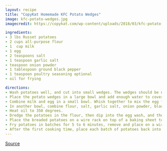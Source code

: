 ```yaml
---
layout: recipe
title: "CopyKat Homemade KFC Potato Wedges"
image: kfc-potato-wedges.jpg
imagecredit: https://copykat.com/wp-content/uploads/2018/03/kfc-potato-wedges-copycat-recipe.jpg

ingredients:
- 3 lbs Russet potatoes
- 2 cups all-purpose flour
- 1  cup milk
- 1 egg
- 2 teaspoons salt
- 1 teaspoon garlic salt
- teaspoon onion powder
- 1 tablespoon ground black pepper
- 1 teaspoon poultry seasoning optional
- oil for frying

directions:
- Wash potatoes well, and cut into small wedges. The wedges should be no larger than 3/8 of an inch thick at the outside of the potato. Ideally, the potato wedges should be cut as uniformly as possible.
- Place the potato wedges in a large bowl and add enough water to cover the potatoes. Allow the potatoes to soak for at least 1 hour (best overnight).
- Combine milk and egg in a small bowl. Whisk together to mix the egg fully into the milk.
- In another bowl, combine flour, salt, garlic salt, onion powder, black pepper, and poultry seasoning.
- Heat oil to 350 degrees.
- Dredge the potatoes in the flour, then dip into the egg wash, and then back into the flour.
- Place the breaded potatoes on a wire rack on top of a baking sheet to allow them to dry. The coating will set up and stay on the potatoes better if allowed to set for 5 to 10 minutes before frying
- Fry potatoes in batches for 5 to 6 minutes, remove and place on a wire rack to drain.
- After the first cooking time, place each batch of potatoes back into the oil for another 3 to 4 minutes. This second cooking will result in potatoes with a very crisp outer coating. When removed for the second time drain on the wire rack, and then serve immediately.
---
```


[Source](https://copykat.com/homemade-kfc-potato-wedges/)
